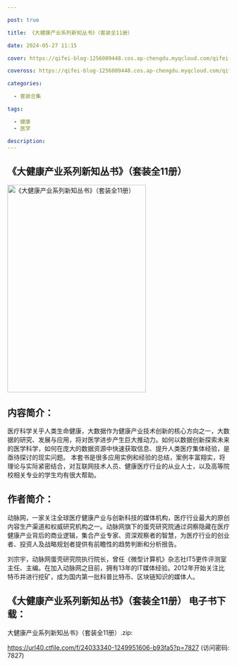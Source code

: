 ```yaml
---

post: true

title: 《大健康产业系列新知丛书》（套装全11册）

date: 2024-05-27 11:15

cover: https://qifei-blog-1256009448.cos.ap-chengdu.myqcloud.com/qifei-blog/6634a1c90ea9cb140371b362.jpg

coveross: https://qifei-blog-1256009448.cos.ap-chengdu.myqcloud.com/qifei-blog/6634a1c90ea9cb140371b362.jpg

categories:

  - 套装合集

tags:

  - 健康
  - 医学

description:
---
```


## 《大健康产业系列新知丛书》（套装全11册）
<img alt="《大健康产业系列新知丛书》（套装全11册） " class="aligncenter loading" data-was-processed="true" decoding="async" fetchpriority="high" height="471" src="https://qifei-blog-1256009448.cos.ap-chengdu.myqcloud.com/qifei-blog/6634a1c90ea9cb140371b362.jpg" style="cursor: zoom-in;" width="314"/>

## 内容简介：

医疗科学关乎人类生命健康，大数据作为健康产业技术创新的核心方向之一，大数据的研究、发展与应用，将对医学进步产生巨大推动力。如何以数据创新探索未来的医学科学，如何在庞大的数据资源中快速获取信息、提升人类医疗集体经验，是亟待探讨的现实问题。 本套书是很多应用实例和经验的总结，案例丰富翔实，将理论与实际紧密结合，对互联网技术人员、健康医疗行业的从业人士，以及高等院校相关专业的学生均有很大帮助。

## 作者简介：

动脉网，一家关注全球医疗健康产业与创新科技的媒体机构，医疗行业最大的原创内容生产渠道和权威研究机构之一。动脉网旗下的蛋壳研究院通过洞察隐藏在医疗健康产业背后的商业逻辑，集合产业专家、资深观察者的智慧，为医疗行业的创业者、投资人及战略规划者提供有前瞻性的趋势判断和分析拫告。<br/>

刘宗宇，动脉网蛋壳研究院执行院长，曾任《微型计算机》杂志社IT5更件评测室主任、主编。在加入动脉网之目前，拥有13年的IT媒体经验。2012年开始关注比特币并进行挖矿，成为国内第一批科普比特币、区块链知识的媒体人。

## 《大健康产业系列新知丛书》（套装全11册） 电子书下载：
大健康产业系列新知丛书》（套装全11册）.zip: 

https://url40.ctfile.com/f/24033340-1249951606-b93fa5?p=7827 (访问密码: 7827)
